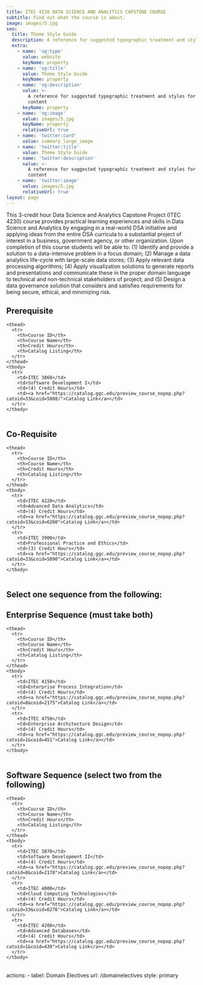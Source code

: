 ```yaml
---
title: ITEC 4230 DATA SCIENCE AND ANALYTICS CAPSTONE COURSE
subtitle: Find out what the course is about.
image: images/5.jpg
seo:
  title: Theme Style Guide
  description: A reference for suggested typographic treatment and styles for your content
  extra:
    - name: 'og:type'
      value: website
      keyName: property
    - name: 'og:title'
      value: Theme Style Guide
      keyName: property
    - name: 'og:description'
      value: >-
        A reference for suggested typographic treatment and styles for your
        content
      keyName: property
    - name: 'og:image'
      value: images/5.jpg
      keyName: property
      relativeUrl: true
    - name: 'twitter:card'
      value: summary_large_image
    - name: 'twitter:title'
      value: Theme Style Guide
    - name: 'twitter:description'
      value: >-
        A reference for suggested typographic treatment and styles for your
        content
    - name: 'twitter:image'
      value: images/5.jpg
      relativeUrl: true
layout: page
---
```


This 3-credit hour Data Science and Analytics Capstone Project (ITEC 4230) course provides practical learning experiences and skills in Data Science and Analytics by engaging in a real-world DSA initiative and applying ideas from the entire DSA curricula to a substantial project of interest in a business, government agency, or other organization. Upon completion of this course students will be able to: (1) Identify and provide a solution to a data-intensive problem in a focus domain; (2) Manage a data analytics life-cycle with large-scale data stores; (3) Apply relevant data processing algorithms; (4) Apply visualization solutions to generate reports and presentations and communicate these in the proper domain language to technical and non-technical stakeholders of project; and (5) Design a data governance solution that considers and satisfies requirements for being secure, ethical, and minimizing risk.

## Prerequisite 


<div class="responsive-table">
  <table>
     
    <thead>
      <tr>
        <th>Course ID</th> 
        <th>Course Name</th>
        <th>Credit Hours</th> 
        <th>Catalog Listing</th>
      </tr>
    </thead>
    <tbody>
      <tr>
        <td>ITEC 3860</td>
        <td>Software Development I</td> 
        <td>(4) Credit Hours</td> 
        <td><a href="https://catalog.ggc.edu/preview_course_nopop.php?catoid=33&coid=5888/">Catalog Link</a></td>
      </tr>
    </tbody>
    
  </table>
</div>

## Co-Requisite 


<div class="responsive-table">
  <table>
     
    <thead>
      <tr>
        <th>Course ID</th> 
        <th>Course Name</th>
        <th>Credit Hours</th> 
        <th>Catalog Listing</th>
      </tr>
    </thead>
    <tbody>
      <tr>
        <td>ITEC 4220</td>
        <td>Advanced Data Analytics</td> 
        <td>(4) Credit Hours</td> 
        <td><a href="https://catalog.ggc.edu/preview_course_nopop.php?catoid=33&coid=6260">Catalog Link</a></td>
      </tr>
      <tr>
        <td>ITEC 3900</td>
        <td>Professional Practice and Ethics</td> 
        <td>(3) Credit Hours</td> 
        <td><a href="https://catalog.ggc.edu/preview_course_nopop.php?catoid=33&coid=5890">Catalog Link</a></td>
      </tr>
    </tbody>
    
  </table>
</div>

## Select one sequence from the following:
## Enterprise Sequence (must take both)


<div class="responsive-table">
  <table>
     
    <thead>
      <tr>
        <th>Course ID</th> 
        <th>Course Name</th>
        <th>Credit Hours</th> 
        <th>Catalog Listing</th>
      </tr>
    </thead>
    <tbody>
      <tr>
        <td>ITEC 4150</td>
        <td>Enterprise Process Integration</td> 
        <td>(4) Credit Hours</td> 
        <td><a href="https://catalog.ggc.edu/preview_course_nopop.php?catoid=8&coid=2175">Catalog Link</a></td>
      </tr>
      <tr>
        <td>ITEC 4750</td>
        <td>Enterprise Architecture Design</td> 
        <td>(4) Credit Hours</td> 
        <td><a href="https://catalog.ggc.edu/preview_course_nopop.php?catoid=1&coid=451">Catalog Link</a></td>
      </tr>
    </tbody>
    
  </table>
</div>

## Software Sequence (select two from the following)


<div class="responsive-table">
  <table>
     
    <thead>
      <tr>
        <th>Course ID</th> 
        <th>Course Name</th>
        <th>Credit Hours</th> 
        <th>Catalog Listing</th>
      </tr>
    </thead>
    <tbody>
      <tr>
        <td>ITEC 3870</td>
        <td>Software Development II</td> 
        <td>(4) Credit Hours</td> 
        <td><a href="https://catalog.ggc.edu/preview_course_nopop.php?catoid=8&coid=2170">Catalog Link</a></td>
      </tr>
      <tr>
        <td>ITEC 4000</td>
        <td>Cloud Computing Technologies</td> 
        <td>(4) Credit Hours</td> 
        <td><a href="https://catalog.ggc.edu/preview_course_nopop.php?catoid=33&coid=6276">Catalog Link</a></td>
      </tr>
      <tr>
        <td>ITEC 4200</td>
        <td>Advanced Databases</td> 
        <td>(4) Credit Hours</td> 
        <td><a href="https://catalog.ggc.edu/preview_course_nopop.php?catoid=1&coid=439">Catalog Link</a></td>
      </tr>
    </tbody>
    
  </table>
</div>
    actions:
      - label: Domain Electives
        url: /domainelectives
        style: primary
